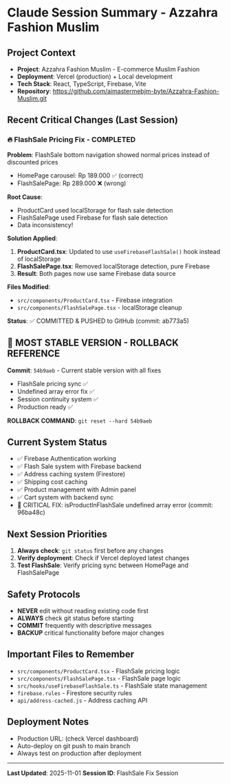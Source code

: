 # Claude Session Summary - Azzahra Fashion Muslim

## Project Context
- **Project**: Azzahra Fashion Muslim - E-commerce Muslim Fashion
- **Deployment**: Vercel (production) + Local development
- **Tech Stack**: React, TypeScript, Firebase, Vite
- **Repository**: https://github.com/aimastermebjm-byte/Azzahra-Fashion-Muslim.git

## Recent Critical Changes (Last Session)
### 🔥 FlashSale Pricing Fix - COMPLETED
**Problem**: FlashSale bottom navigation showed normal prices instead of discounted prices
- HomePage carousel: Rp 189.000 ✅ (correct)
- FlashSalePage: Rp 289.000 ❌ (wrong)

**Root Cause**:
- ProductCard used localStorage for flash sale detection
- FlashSalePage used Firebase for flash sale detection
- Data inconsistency!

**Solution Applied**:
1. **ProductCard.tsx**: Updated to use `useFirebaseFlashSale()` hook instead of localStorage
2. **FlashSalePage.tsx**: Removed localStorage detection, pure Firebase
3. **Result**: Both pages now use same Firebase data source

**Files Modified**:
- `src/components/ProductCard.tsx` - Firebase integration
- `src/components/FlashSalePage.tsx` - localStorage cleanup

**Status**: ✅ COMMITTED & PUSHED to GitHub (commit: ab773a5)

## 🚀 MOST STABLE VERSION - ROLLBACK REFERENCE
**Commit**: `54b9aeb` - Current stable version with all fixes
- FlashSale pricing sync ✅
- Undefined array error fix ✅
- Session continuity system ✅
- Production ready ✅

**ROLLBACK COMMAND**: `git reset --hard 54b9aeb`

## Current System Status
- ✅ Firebase Authentication working
- ✅ Flash Sale system with Firebase backend
- ✅ Address caching system (Firestore)
- ✅ Shipping cost caching
- ✅ Product management with Admin panel
- ✅ Cart system with backend sync
- 🚨 CRITICAL FIX: isProductInFlashSale undefined array error (commit: 96ba48c)

## Next Session Priorities
1. **Always check**: `git status` first before any changes
2. **Verify deployment**: Check if Vercel deployed latest changes
3. **Test FlashSale**: Verify pricing sync between HomePage and FlashSalePage

## Safety Protocols
- **NEVER** edit without reading existing code first
- **ALWAYS** check git status before starting
- **COMMIT** frequently with descriptive messages
- **BACKUP** critical functionality before major changes

## Important Files to Remember
- `src/components/ProductCard.tsx` - FlashSale pricing logic
- `src/components/FlashSalePage.tsx` - FlashSale page logic
- `src/hooks/useFirebaseFlashSale.ts` - FlashSale state management
- `firebase.rules` - Firestore security rules
- `api/address-cached.js` - Address caching API

## Deployment Notes
- Production URL: (check Vercel dashboard)
- Auto-deploy on git push to main branch
- Always test on production after deployment

---
**Last Updated**: 2025-11-01
**Session ID**: FlashSale Fix Session